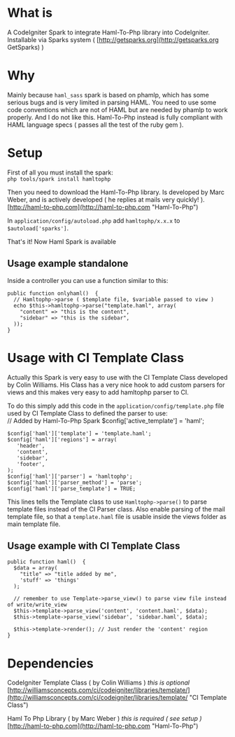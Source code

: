 # What is

A CodeIgniter Spark to integrate Haml-To-Php library into CodeIgniter.
Installable via Sparks system ( [http://getsparks.org](http://getsparks.org GetSparks) )

# Why

Mainly because `haml_sass` spark is based on phamlp, which has some serious
bugs and is very limited in parsing HAML. You need to use some code conventions
which are not of HAML but are needed by phamlp to work properly. And I do not
like this.
Haml-To-Php instead is fully compliant with HAML language specs ( passes all the
test of the ruby gem ).

# Setup

First of all you must install the spark:  
`php tools/spark install hamltophp`  

Then you need to download the Haml-To-Php library. Is developed by 
Marc Weber, and is actively developed ( he replies at mails very quickly! ).
[http://haml-to-php.com](http://haml-to-php.com "Haml-To-Php") 

In `application/config/autoload.php` add `hamltophp/x.x.x` to `$autoload['sparks']`.

That's it! Now Haml Spark is available

## Usage example standalone

Inside a controller you can use a function similar to this:  

    public function onlyhaml()  {
      // Hamltophp->parse ( $template file, $variable passed to view )
      echo $this->hamltophp->parse("template.haml", array(
        "content" => "this is the content",
        "sidebar" => "this is the sidebar",
      ));
    }

# Usage with CI Template Class

Actually this Spark is very easy to use with the CI Template Class developed
by Colin Williams. His Class has a very nice hook to add custom parsers for views
and this makes very easy to add hamltophp parser to CI.

To do this simply add this code in the `application/config/template.php` file
used by CI Template Class to defined the parser to use:  
    // Added by Haml-To-Php Spark
    $config['active_template'] = 'haml';

    $config['haml']['template'] = 'template.haml';
    $config['haml']['regions'] = array(
       'header',
       'content',
       'sidebar',
       'footer',
    );
    $config['haml']['parser'] = 'hamltophp';
    $config['haml']['parser_method'] = 'parse';
    $config['haml']['parse_template'] = TRUE;

This lines tells the Template class to use `Hamltophp->parse()` to parse
template files instead of the CI Parser class. Also enable parsing of the
mail template file, so that a `template.haml` file is usable inside the
views folder as main template file.

## Usage example with CI Template Class

    public function haml()  {
      $data = array(
        "title" => "title added by me",
        'stuff' => 'things'
      );
        
      // remember to use Template->parse_view() to parse view file instead of write/write_view
      $this->template->parse_view('content', 'content.haml', $data);
      $this->template->parse_view('sidebar', 'sidebar.haml', $data);

      $this->template->render(); // Just render the 'content' region
    }

# Dependencies

CodeIgniter Template Class ( by Colin Williams ) _this is optional_
[http://williamsconcepts.com/ci/codeigniter/libraries/template/](http://williamsconcepts.com/ci/codeigniter/libraries/template/ "CI Template Class")

Haml To Php Library ( by Marc Weber ) _this is required ( see setup )_
[http://haml-to-php.com](http://haml-to-php.com "Haml-To-Php") 

